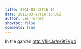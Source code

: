 ```yaml
---
title: 2011-03-27T16-15
date: 2011-03-27T16:15:05Z
author: Lee Turner
showtoc: false
comments: true
---
```


In the garden http://flic.kr/p/9tFVp4

